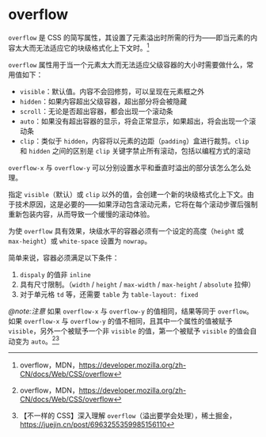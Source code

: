 # overflow

`overflow` 是 CSS 的简写属性，其设置了元素溢出时所需的行为——即当元素的内容太大而无法适应它的块级格式化上下文时。[^1]

[^1]: overflow，MDN，<https://developer.mozilla.org/zh-CN/docs/Web/CSS/overflow>

`overflow` 属性用于当一个元素太大而无法适应父级容器的大小时需要做什么，常用值如下：

- `visible`：默认值。内容不会回修剪，可以呈现在元素框之外
- `hidden`：如果内容超出父级容器，超出部分将会被隐藏
- `scroll`：无论是否超出容器，都会出现一个滚动条
- `auto`：如果没有超出容器的显示，将会正常显示，如果超出，将会出现一个滚动条
- `clip`：类似于 `hidden`，内容将以元素的边距（`padding`）盒进行裁剪。`clip` 和 `hidden` 之间的区别是 `clip` 关键字禁止所有滚动，包括以编程方式的滚动

`overflow-x` 与 `overflow-y` 可以分别设置水平和垂直时溢出的部分该怎么怎么处理。

指定 `visible`（默认）或 `clip` 以外的值，会创建一个新的块级格式化上下文。由于技术原因，这是必要的——如果浮动包含滚动元素，它将在每个滚动步骤后强制重新包装内容，从而导致一个缓慢的滚动体验。

为使 `overflow` 具有效果，块级水平的容器必须有一个设定的高度（`height` 或 `max-height`）或 `white-space` 设置为 `nowrap`。

简单来说，容器必须满足以下条件：

1. `dispaly` 的值非 `inline`
2. 具有尺寸限制。（`width` / `height` / `max-width` / `max-height` / `absolute` 拉伸）
3. 对于单元格 `td` 等，还需要 `table` 为 `table-layout: fixed`

*@note:注意* 如果 `overflow-x` 与 `overflow-y` 的值相同，结果等同于 `overflow`。如果 `overflow-x` 与 `overflow-y` 的值不相同，且其中一个属性的值被赋予 `visible`，另外一个被赋予一个非 `visible` 的值，第一个被赋予 `visible` 的值会自动变为 `auto`。[^1][^2]

[^2]: 【不一样的 CSS】深入理解 `overflow`（溢出要学会处理），稀土掘金，<https://juejin.cn/post/6963255359985156110>
